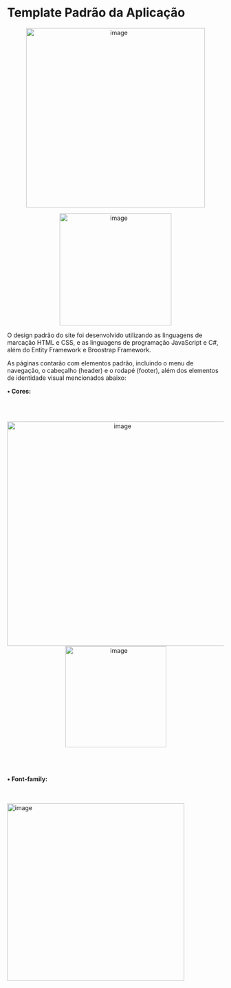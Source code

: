 # Template Padrão da Aplicação

<p align="center">
<img width="416" alt="image" src="https://github.com/user-attachments/assets/0b2f5e6b-9e0f-4189-abd6-95536845cc34">
</p>
<p align="center">
<img width="260" alt="image" src="https://github.com/user-attachments/assets/48d052b1-d465-45fb-aba3-6c8c5049de77">
</p>

O design padrão do site foi desenvolvido utilizando as linguagens de marcação HTML e CSS, e as linguagens de programação JavaScript e C#, além do Entity Framework e Broostrap Framework.

As páginas contarão com elementos padrão, incluindo o menu de navegação, o cabeçalho (header) e o rodapé (footer), além dos elementos de identidade visual mencionados abaixo:

**•	Cores:**

<br>
<br>

<p align="center">
<img width="521" alt="image" src="https://github.com/user-attachments/assets/bc8b1525-28d7-4b38-ba3f-ccb454516a8d">


<img width="235" alt="image" src="https://github.com/user-attachments/assets/e9ab1b36-9b01-4af0-913d-456d7f8becef">

<br>
<br>
<br>
<br>

**•	Font-family:**

<br>
<br>

<img width="412" alt="image" src="https://github.com/user-attachments/assets/c3cd12b3-b4df-4f24-876d-e12830bb217e">




